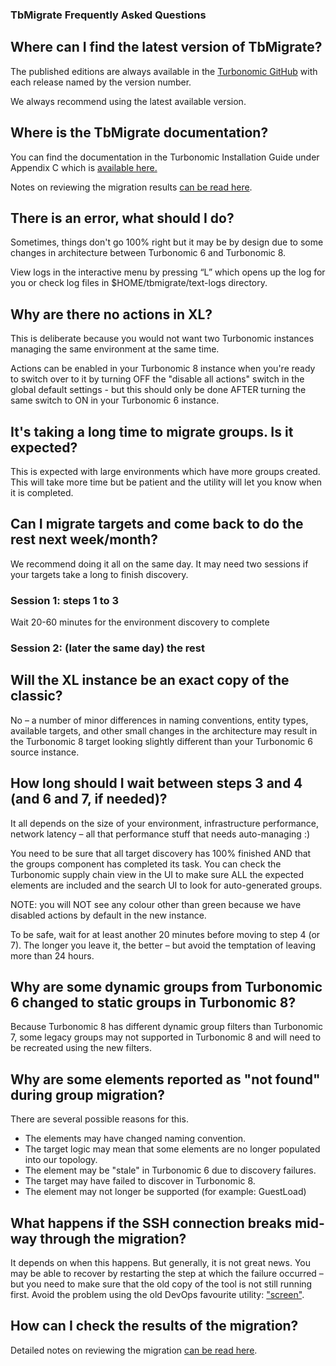 ### TbMigrate Frequently Asked Questions

## Where can I find the latest version of TbMigrate?

The published editions are always available in the [Turbonomic GitHub](https://github.com/turbonomic/tbmigrate) with each release named by the version number.

We always recommend using the latest available version.

## Where is the TbMigrate documentation?

You can find the documentation in the Turbonomic Installation Guide under Appendix C which is [available here.](https://docs.turbonomic.com)

Notes on reviewing the migration results [can be read here](../master/REVIEW.md).

## There is an error, what should I do?

Sometimes, things don't go 100% right but it may be by design due to some changes in architecture between Turbonomic 6 and Turbonomic 8.  

View logs in the interactive menu by pressing “L” which opens up the log for you or check log files in $HOME/tbmigrate/text-logs directory.

## Why are there no actions in XL?

This is deliberate because you would not want two Turbonomic instances managing the same environment at the same time.

Actions can be enabled in your Turbonomic 8 instance when you're ready to switch over to it by turning OFF the "disable all actions" switch in the global default settings - but this should only be done AFTER turning the same switch to ON in your Turbonomic 6 instance.

## It's taking a long time to migrate groups. Is it expected?

This is expected with large environments which have more groups created.  This will take more time but be patient and the utility will let you know when it is completed.

## Can I migrate targets and come back to do the rest next week/month?

We recommend doing it all on the same day. It may need two sessions if your targets take a long to finish discovery.

### Session 1: steps 1 to 3

Wait 20-60 minutes for the environment discovery to complete

### Session 2: (later the same day) the rest

## Will the XL instance be an exact copy of the classic?

No – a number of minor differences in naming conventions, entity types, available targets, and other small changes in the architecture may result in the Turbonomic 8 target looking slightly different than your Turbonomic 6 source instance.

## How long should I wait between steps 3 and 4 (and 6 and 7, if needed)?

It all depends on the size of your environment, infrastructure performance, network latency – all that performance stuff that needs auto-managing :)

You need to be sure that all target discovery has 100% finished AND that the groups component has completed its task.
You can check the Turbonomic supply chain view in the UI to make sure ALL the expected elements are included and the search UI to look for auto-generated groups.

NOTE: you will NOT see any colour other than green because we have disabled actions by default in the new instance. 

To be safe, wait for at least another 20 minutes before moving to step 4 (or 7). The longer you leave it, the better – but avoid the temptation of leaving more than 24 hours.

## Why are some dynamic groups from Turbonomic 6 changed to static groups in Turbonomic 8?

Because Turbonomic 8 has different dynamic group filters than Turbonomic 7, some legacy groups may not supported in Turbonomic 8 and will need to be recreated using the new filters.

## Why are some elements reported as "not found" during group migration?

There are several possible reasons for this.
* The elements may have changed naming convention.
* The target logic may mean that some elements are no longer populated into our topology.
* The element may be "stale" in Turbonomic 6 due to discovery failures.
* The target may have failed to discover in Turbonomic 8.
* The element may not longer be supported (for example: GuestLoad)

## What happens if the SSH connection breaks mid-way through the migration?

It depends on when this happens. But generally, it is not great news. You may be able to recover by restarting the step at which the failure occurred – but you need to make sure that the old copy of the tool is not still running first.
Avoid the problem using the old DevOps favourite utility: ["screen"](https://blog.turbonomic.com/why-the-screen-utility-will-change-your-remote-ssh-approach).

## How can I check the results of the migration?

Detailed notes on reviewing the migration [can be read here](../master/REVIEW.md).
